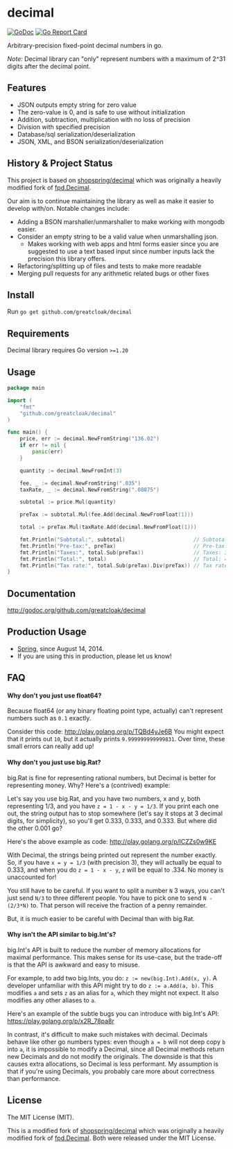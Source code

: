 # decimal

<!-- [![Github Actions](https://github.com/shopspring/decimal/actions/workflows/ci.yml/badge.svg)](https://github.com/shopspring/decimal/actions/workflows/ci.yml) -->

[![GoDoc](https://godoc.org/github.com/greatcloak/decimal?status.svg)](https://godoc.org/github.com/greatcloak/decimal)
[![Go Report Card](https://goreportcard.com/badge/github.com/greatcloak/decimal)](https://goreportcard.com/report/github.com/greatcloak/decimal)

Arbitrary-precision fixed-point decimal numbers in go.

_Note:_ Decimal library can "only" represent numbers with a maximum of 2^31 digits after the decimal point.

## Features

- JSON outputs empty string for zero value
- The zero-value is 0, and is safe to use without initialization
- Addition, subtraction, multiplication with no loss of precision
- Division with specified precision
- Database/sql serialization/deserialization
- JSON, XML, and BSON serialization/deserialization

## History & Project Status

This project is based on [shopspring/decimal](https://github.com/greatcloak/decimal) which was originally a heavily modified fork of [fpd.Decimal](https://github.com/oguzbilgic/fpd).

Our aim is to continue maintaining the library as well as make it easier to develop with/on. Notable changes include:

- Adding a BSON marshaller/unmarshaller to make working with mongodb easier.
- Consider an empty string to be a valid value when unmarshalling json.
  - Makes working with web apps and html forms easier since you are suggested to use a text based input since number inputs lack the precision this library offers.
- Refactoring/splitting up of files and tests to make more readable
- Merging pull requests for any arithmetic related bugs or other fixes

## Install

Run `go get github.com/greatcloak/decimal`

## Requirements

Decimal library requires Go version `>=1.20`

## Usage

```go
package main

import (
	"fmt"
	"github.com/greatcloak/decimal"
)

func main() {
	price, err := decimal.NewFromString("136.02")
	if err != nil {
		panic(err)
	}

	quantity := decimal.NewFromInt(3)

	fee, _ := decimal.NewFromString(".035")
	taxRate, _ := decimal.NewFromString(".08875")

	subtotal := price.Mul(quantity)

	preTax := subtotal.Mul(fee.Add(decimal.NewFromFloat(1)))

	total := preTax.Mul(taxRate.Add(decimal.NewFromFloat(1)))

	fmt.Println("Subtotal:", subtotal)                      // Subtotal: 408.06
	fmt.Println("Pre-tax:", preTax)                         // Pre-tax: 422.3421
	fmt.Println("Taxes:", total.Sub(preTax))                // Taxes: 37.482861375
	fmt.Println("Total:", total)                            // Total: 459.824961375
	fmt.Println("Tax rate:", total.Sub(preTax).Div(preTax)) // Tax rate: 0.08875
}
```

## Documentation

http://godoc.org/github.com/greatcloak/decimal

## Production Usage

- [Spring](https://shopspring.com/), since August 14, 2014.
- If you are using this in production, please let us know!

## FAQ

#### Why don't you just use float64?

Because float64 (or any binary floating point type, actually) can't represent
numbers such as `0.1` exactly.

Consider this code: http://play.golang.org/p/TQBd4yJe6B You might expect that
it prints out `10`, but it actually prints `9.999999999999831`. Over time,
these small errors can really add up!

#### Why don't you just use big.Rat?

big.Rat is fine for representing rational numbers, but Decimal is better for
representing money. Why? Here's a (contrived) example:

Let's say you use big.Rat, and you have two numbers, x and y, both
representing 1/3, and you have `z = 1 - x - y = 1/3`. If you print each one
out, the string output has to stop somewhere (let's say it stops at 3 decimal
digits, for simplicity), so you'll get 0.333, 0.333, and 0.333. But where did
the other 0.001 go?

Here's the above example as code: http://play.golang.org/p/lCZZs0w9KE

With Decimal, the strings being printed out represent the number exactly. So,
if you have `x = y = 1/3` (with precision 3), they will actually be equal to
0.333, and when you do `z = 1 - x - y`, `z` will be equal to .334. No money is
unaccounted for!

You still have to be careful. If you want to split a number `N` 3 ways, you
can't just send `N/3` to three different people. You have to pick one to send
`N - (2/3*N)` to. That person will receive the fraction of a penny remainder.

But, it is much easier to be careful with Decimal than with big.Rat.

#### Why isn't the API similar to big.Int's?

big.Int's API is built to reduce the number of memory allocations for maximal
performance. This makes sense for its use-case, but the trade-off is that the
API is awkward and easy to misuse.

For example, to add two big.Ints, you do: `z := new(big.Int).Add(x, y)`. A
developer unfamiliar with this API might try to do `z := a.Add(a, b)`. This
modifies `a` and sets `z` as an alias for `a`, which they might not expect. It
also modifies any other aliases to `a`.

Here's an example of the subtle bugs you can introduce with big.Int's API:
https://play.golang.org/p/x2R_78pa8r

In contrast, it's difficult to make such mistakes with decimal. Decimals
behave like other go numbers types: even though `a = b` will not deep copy
`b` into `a`, it is impossible to modify a Decimal, since all Decimal methods
return new Decimals and do not modify the originals. The downside is that
this causes extra allocations, so Decimal is less performant. My assumption
is that if you're using Decimals, you probably care more about correctness
than performance.

## License

The MIT License (MIT).

This is a modified fork of [shopspring/decimal](https://github.com/greatcloak/decimal) which was originally a heavily modified fork of [fpd.Decimal](https://github.com/oguzbilgic/fpd). Both were released under the MIT License.
